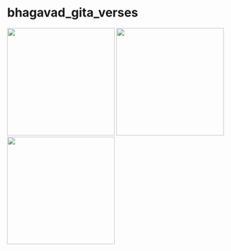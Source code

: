 # bhagavad_gita_verses
<img src="https://user-images.githubusercontent.com/121868653/216398958-c8e0ee2d-19b0-4394-9570-079885ac1176.jpg" width="250">
<img src="https://user-images.githubusercontent.com/121868653/216399395-e5ee9461-4a55-4230-8714-cf436101b823.jpg" width="250">
<img src="https://user-images.githubusercontent.com/121868653/216399436-477676ac-dc4f-4ee1-9322-eac6906be602.jpg" width="250">
